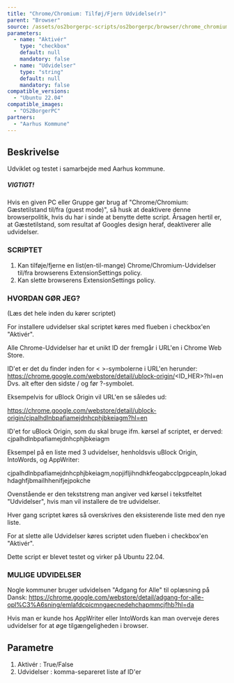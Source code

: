 ```yaml
---
title: "Chrome/Chromium: Tilføj/Fjern Udvidelse(r)"
parent: "Browser"
source: /assets/os2borgerpc-scripts/os2borgerpc/browser/chrome_chromium_add_remove_extension.sh
parameters:
  - name: "Aktivér"
    type: "checkbox"
    default: null
    mandatory: false
  - name: "Udvidelser"
    type: "string"
    default: null
    mandatory: false
compatible_versions:
  - "Ubuntu 22.04"
compatible_images:
  - "OS2BorgerPC"
partners:
  - "Aarhus Kommune"
---
```


## Beskrivelse
Udviklet og testet i samarbejde med Aarhus kommune.

##### VIGTIGT! #####
Hvis en given PC eller Gruppe gør brug af "Chrome/Chromium: Gæstetilstand til/fra (guest mode)", så husk at deaktivere denne browserpolitik, hvis du har i sinde at benytte dette script.
Årsagen hertil er, at Gæstetilstand, som resultat af Googles design heraf, deaktiverer alle udvidelser.

### SCRIPTET
1. Kan tilføje/fjerne en list(en-til-mange) Chrome/Chromium-Udvidelser til/fra browserens ExtensionSettings policy.
2. Kan slette browserens ExtensionSettings policy.


### HVORDAN GØR JEG?

(Læs det hele inden du kører scriptet)

For installere udvidelser skal scriptet køres med flueben i checkbox'en "Aktivér".

Alle Chrome-Udvidelser har et unikt ID der fremgår i URL'en i Chrome Web Store.

ID'et er det du finder inden for < >-symbolerne i URL'en herunder:
https://chrome.google.com/webstore/detail/ublock-origin/<ID_HER>?hl=en
Dvs. alt efter den sidste / og før ?-symbolet.

Eksempelvis for uBlock Origin vil URL'en se således ud:

https://chrome.google.com/webstore/detail/ublock-origin/cjpalhdlnbpafiamejdnhcphjbkeiagm?hl=en

ID'et for uBlock Origin, som du skal bruge ifm. kørsel af scriptet, er derved:
cjpalhdlnbpafiamejdnhcphjbkeiagm

Eksempel på en liste med 3 udvidelser, henholdsvis uBlock Origin, IntoWords, og AppWriter:

cjpalhdlnbpafiamejdnhcphjbkeiagm,nopjifljihndhkfeogabcclpgpceapln,lokadhdaghfjbmailhhenifjejpokche

Ovenstående er den tekststreng man angiver ved kørsel i tekstfeltet "Udvidelser", hvis man vil installere de tre udvidelser.

Hver gang scriptet køres så overskrives den eksisterende liste med den nye liste.

For at slette alle Udvidelser køres scriptet uden flueben i checkbox'en "Aktivér".

Dette script er blevet testet og virker på Ubuntu 22.04.

### MULIGE UDVIDELSER

Nogle kommuner bruger udvidelsen "Adgang for Alle" til oplæsning på Dansk:
https://chrome.google.com/webstore/detail/adgang-for-alle-opl%C3%A6sning/emlafdcpicmngaecnedehchapmmcjfhb?hl=da

Hvis man er kunde hos AppWriter eller IntoWords kan man overveje deres udvidelser for at øge tilgængeligheden i browser.

## Parametre
1. Aktivér : True/False
2. Udvidelser : komma-separeret liste af ID'er